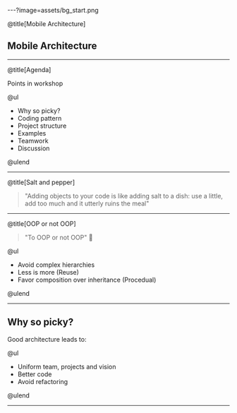 ---?image=assets/bg_start.png

@title[Mobile Architecture]

## Mobile Architecture

---

@title[Agenda]

Points in workshop

@ul

- Why so picky?
- Coding pattern
- Project structure
- Examples
- Teamwork
- Discussion

@ulend

---

@title[Salt and pepper]

> "Adding objects to your code is like adding salt to a dish: use a little, add too much and it utterly ruins the meal"

---

@title[OOP or not OOP]

> "To OOP or not OOP" 🤔

@ul

- Avoid complex hierarchies
- Less is more (Reuse)
- Favor composition over inheritance (Procedual)

@ulend

---

## Why so picky?

Good architecture leads to:

@ul

- Uniform team, projects and vision
- Better code
- Avoid refactoring

@ulend

---

